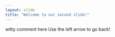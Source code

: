 ```yaml
---
layout: slide
title: "Welcome to our second slide!"
---
```

witty comment here
Use the left arrow to go back!
